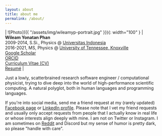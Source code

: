 ```yaml
---
layout: about
title: about me
permalink: /about/
---
```


| ![Photo]({{ "/assets/img/wileamyp-portrait.jpg" }}){: width="100" } | **Wileam Yonatan Phan** <br/>2009-2014, S.Si., Physics @ [Universitas Indonesia][fsk-ui] <br/>2016-2021, MS, Physics @ [University of Tennessee, Knoxville][phys-utk] <br/> [Google Scholar][googlescholar] <br/> [ORCID][orcid] <br/> [Curriculum Vitae (CV)][cv] <br/> [Resumé][resume]
|

Just a lowly, scatterbrained research software engineer / computational physicist, trying to dive deep into the world of high-performance scientific computing. A natural polyglot, both in human languages and programming languages.

If you're into social media, send me a friend request at my (rarely updated) [Facebook page][fb] or [LinkedIn profile][linkedin]. Please note that I vet my friend requests and usually only accept requests from people that I actually know in real life or whose interests align deeply with mine. I am not on Twitter or Instagram. I am sometimes on [Reddit][reddit] and Discord but my sense of humor is pretty dark, so please "handle with care".

[fsk-ui]: https://physics.ui.ac.id/
[phys-utk]: http://www.phys.utk.edu/
[googlescholar]: https://scholar.google.com/citations?user=p85VQlcAAAAJ
[orcid]: https://orcid.org/0000-0001-5621-5949
[cv]: /assets/pdf/20231221-wyphan-CV.pdf
[resume]: /assets/pdf/20231221-wyphan-Resume.pdf
[fb]: https://facebook.com/wileamyp
[linkedin]: https://www.linkedin.com/in/wileam-phan-389633206/
[reddit]: https://www.reddit.com/user/willpower_11
